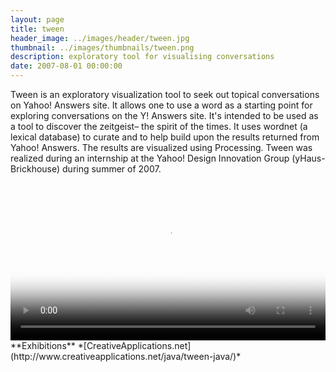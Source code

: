 ```yaml
---
layout: page
title: tween
header_image: ../images/header/tween.jpg
thumbnail: ../images/thumbnails/tween.png
description: exploratory tool for visualising conversations
date: 2007-08-01 00:00:00
---
```


Tween is an exploratory visualization tool to seek out topical conversations on Yahoo! Answers site. It allows one to use a word as a starting point for exploring conversations on the Y! Answers site. It's intended to be used as a tool to discover the zeitgeist– the spirit of the times. It uses wordnet (a lexical database) to curate and to help build upon the results returned from Yahoo! Answers. The results are visualized using Processing. Tween was realized during an internship at the Yahoo! Design Innovation Group (yHaus-Brickhouse) during summer of 2007.

<video width="100%" controls poster="https://dl.dropboxusercontent.com/u/2093993/site/tween/tweenvidposter.png">
<source src="https://dl.dropboxusercontent.com/u/2093993/site/tween/TWEEN-edit.ogg" type="video/ogg">
<source src="https://dl.dropboxusercontent.com/u/2093993/site/timescape/TWEEN-edit.mov" type="video/mp4">
</video>
<br>
**Exhibitions**  
*[CreativeApplications.net](http://www.creativeapplications.net/java/tween-java/)*